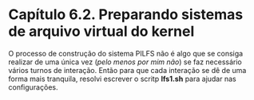 # Capítulo 6.2. Preparando sistemas de arquivo virtual do kernel

O processo de construção do sistema PILFS não é algo que se consiga realizar de uma única vez (*pelo menos por mim não*) se faz necessário vários turnos de interação. Então para que cada interação se dê de uma forma mais tranquila, resolvi escrever o scritp **lfs1.sh** para ajudar nas configurações.

